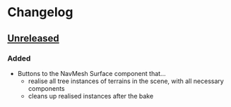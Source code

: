 # Changelog

## [Unreleased]

### Added

- Buttons to the NavMesh Surface component that...
    - realise all tree instances of terrains in the scene, with all necessary components
    - cleans up realised instances after the bake

[Unreleased]: https://github.com/lajawi/unity-navmesh-better-bake/blob/main

